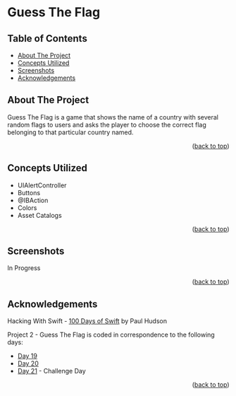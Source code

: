 # Guess The Flag


<!-- Table of Contents -->
## Table of Contents
* [About The Project](#about-the-project)
* [Concepts Utilized](#concepts-utilized)
* [Screenshots](#screenshots)
* [Acknowledgements](#acknowledgements)


<!-- ABOUT THE PROJECT -->
## About The Project

Guess The Flag is a game that shows the name of a country with several random flags to users and asks the player to choose the correct flag belonging to that particular country named.

<p align="right">(<a href="#top">back to top</a>)</p>


<!-- CONCEPTS UTILIZED -->
## Concepts Utilized
* UIAlertController
* Buttons
* @IBAction
* Colors
* Asset Catalogs


<p align="right">(<a href="#top">back to top</a>)</p>


<!-- SCREENSHOTS -->
## Screenshots
In Progress

<p align="right">(<a href="#top">back to top</a>)</p>


<!-- ACKNOWLEDGEMENTS -->
## Acknowledgements
Hacking With Swift - [100 Days of Swift] by Paul Hudson

Project 2 - Guess The Flag is coded in correspondence to the following days:
* [Day 19]
* [Day 20]
* [Day 21] - Challenge Day

<p align="right">(<a href="#top">back to top</a>)</p>



<!-- MARKDOWN LINKS & IMAGES -->
<!-- https://www.markdownguide.org/basic-syntax/#reference-style-links -->
[100 Days of Swift]: https://www.hackingwithswift.com/100 (100 Days of Swift)
[Day 19]: https://www.hackingwithswift.com/100/19
[Day 20]: https://www.hackingwithswift.com/100/20
[Day 21]: https://www.hackingwithswift.com/100/21
